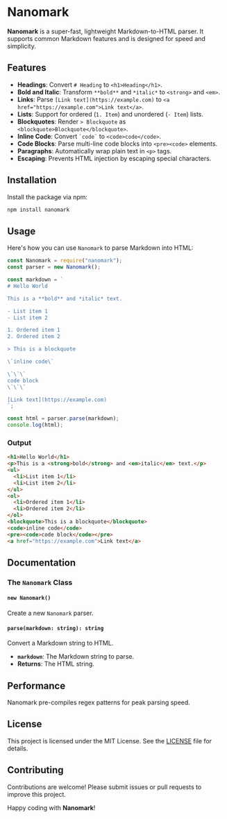 # Nanomark

**Nanomark** is a super-fast, lightweight Markdown-to-HTML parser. It supports common Markdown features and is designed for speed and simplicity.

## Features

- **Headings**: Convert `# Heading` to `<h1>Heading</h1>`.
- **Bold and Italic**: Transform `**bold**` and `*italic*` to `<strong>` and `<em>`.
- **Links**: Parse `[Link text](https://example.com)` to `<a href="https://example.com">Link text</a>`.
- **Lists**: Support for ordered (`1. Item`) and unordered (`- Item`) lists.
- **Blockquotes**: Render `> Blockquote` as `<blockquote>Blockquote</blockquote>`.
- **Inline Code**: Convert `` `code` `` to `<code>code</code>`.
- **Code Blocks**: Parse multi-line code blocks into `<pre><code>` elements.
- **Paragraphs**: Automatically wrap plain text in `<p>` tags.
- **Escaping**: Prevents HTML injection by escaping special characters.

## Installation

Install the package via npm:

```bash
npm install nanomark
```

## Usage

Here's how you can use `Nanomark` to parse Markdown into HTML:

```javascript
const Nanomark = require("nanomark");
const parser = new Nanomark();

const markdown = `
# Hello World

This is a **bold** and *italic* text.

- List item 1
- List item 2

1. Ordered item 1
2. Ordered item 2

> This is a blockquote

\`inline code\`

\`\`\`
code block
\`\`\`

[Link text](https://example.com)
`;

const html = parser.parse(markdown);
console.log(html);
```

### Output

```html
<h1>Hello World</h1>
<p>This is a <strong>bold</strong> and <em>italic</em> text.</p>
<ul>
  <li>List item 1</li>
  <li>List item 2</li>
</ul>
<ol>
  <li>Ordered item 1</li>
  <li>Ordered item 2</li>
</ol>
<blockquote>This is a blockquote</blockquote>
<code>inline code</code>
<pre><code>code block</code></pre>
<a href="https://example.com">Link text</a>
```

## Documentation

### The `Nanomark` Class

#### `new Nanomark()`

Create a new `Nanomark` parser.

#### `parse(markdown: string): string`

Convert a Markdown string to HTML.

- **`markdown`**: The Markdown string to parse.
- **Returns**: The HTML string.

## Performance

Nanomark pre-compiles regex patterns for peak parsing speed.

## License

This project is licensed under the MIT License. See the [LICENSE](./LICENSE) file for details.

## Contributing

Contributions are welcome! Please submit issues or pull requests to improve this project.

Happy coding with **Nanomark**!
